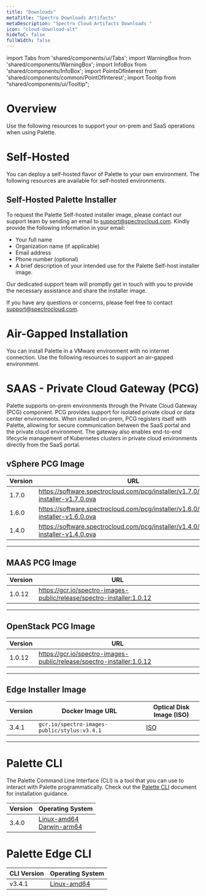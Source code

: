 ```yaml
---
title: "Downloads"
metaTitle: "Spectro Downloads Artifacts"
metaDescription: "Spectro Cloud Artifacts Downloads "
icon: "cloud-download-alt"
hideToC: false
fullWidth: false
---
```


import Tabs from 'shared/components/ui/Tabs';
import WarningBox from 'shared/components/WarningBox';
import InfoBox from 'shared/components/InfoBox';
import PointsOfInterest from 'shared/components/common/PointOfInterest';
import Tooltip from "shared/components/ui/Tooltip";



# Overview


Use the following resources to support your on-prem and SaaS operations when using Palette. 


# Self-Hosted

You can deploy a self-hosted flavor of Palette to your own environment. The following resources are available for self-hosted environments.


## Self-Hosted Palette Installer 

To request the Palette Self-hosted installer image, please contact our support team by sending an email to support@spectrocloud.com. Kindly provide the following information in your email:

- Your full name
- Organization name (if applicable)
- Email address
- Phone number (optional)
- A brief description of your intended use for the Palette Self-host installer image.

Our dedicated support team will promptly get in touch with you to provide the necessary assistance and share the installer image. 

If you have any questions or concerns, please feel free to contact support@spectrocloud.com.

# Air-Gapped Installation

You can install Palette in a VMware environment with no internet connection. Use the following resources to support an air-gapped environment.

# SAAS - Private Cloud Gateway (PCG)


Palette supports on-prem environments through the Private Cloud Gateway (PCG) component. PCG provides support for isolated private cloud or data center environments. When installed on-prem, PCG registers itself with Palette, allowing for secure communication between the SaaS portal and the private cloud environment. The gateway also enables end-to-end lifecycle management of Kubernetes clusters in private cloud environments directly from the SaaS portal. 

## vSphere PCG Image

|Version|URL|
|---|---|
|1.7.0|https://software.spectrocloud.com/pcg/installer/v1.7.0/gateway-installer-v1.7.0.ova|
|1.6.0|https://software.spectrocloud.com/pcg/installer/v1.6.0/gateway-installer-v1.6.0.ova|
|1.4.0|https://software.spectrocloud.com/pcg/installer/v1.4.0/gateway-installer-v1.4.0.ova|
------

## MAAS PCG Image

|Version|URL|
|---|---|
|1.0.12|https://gcr.io/spectro-images-public/release/spectro-installer:1.0.12|
---------

## OpenStack PCG Image

|Version|URL|
|---|---|
|1.0.12|https://gcr.io/spectro-images-public/release/spectro-installer:1.0.12|
-------


## Edge Installer Image


|Version|Docker Image URL| Optical Disk Image (ISO) |
|---|---|--|
|3.4.1     | `gcr.io/spectro-images-public/stylus:v3.4.1`| [ISO](https://software.spectrocloud.com/stylus/v3.4.1/stylus-v3.4.1-amd64.iso) |

---

# Palette CLI

The Palette Command Line Interface (CLI) is a tool that you can use to interact with Palette programmatically. Check out the [Palette CLI](/palette-cli/install-palette-cli) document for installation guidance.  

|Version| Operating System | 
|---|---|
|3.4.0| [Linux-amd64](https://software.spectrocloud.com/palette-cli/v3.4.0/amd64/palette) <br />  [Darwin-arm64](https://software.spectrocloud.com/palette-cli/v3.4.0/arm64/palette)|



# Palette Edge CLI

CLI Version| Operating System |  
-------|---|
v3.4.1 |  [Linux-amd64](https://software.spectrocloud.com/stylus/v3.4.1/cli/linux/palette-edge-installer) |


